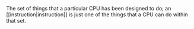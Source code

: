 The set of things that a particular CPU has been designed to do; an [[instruction|instruction]] is just one of the things that a CPU can do within that set.